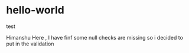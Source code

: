 # hello-world
test

Himanshu Here , I have finf some null checks are missing so i decided to put in the validation
